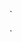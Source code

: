 `
<template>
    <BlockDrawer :drawer-config="drawerConfig">
        <el-scrollbar>

        </el-scrollbar>
    </BlockDrawer>
</template>

<script lang="ts" setup>
import { computed, nextTick, reactive, ref } from 'vue'
import { ElMessage, FormInstance, FormRules } from 'element-plus'
import BlockDrawer from '@/components/block-drawer/index.vue'

const drawerConfig = reactive({
    title: '配置',
    visible: false,
    width: '400',
    customClass: 'ai-history-drawer',
    okConfig: {
        title: '确定',
        ok: okEvent,
        disabled: false,
        loading: false,
    },
    cancelConfig: {
        title: '取消',
        cancel: closeEvent,
        disabled: false,
    },
    zIndex: 1100,
    closeOnClickModal: false,
});

function showModal(data?: any) {

    drawerConfig.visible = true;
}

function okEvent() {

}

function closeEvent() {
    drawerConfig.visible = false;
}

defineExpose({
    showModal,
})
</script>

<style lang="scss">
.ai-history-drawer {

}
</style>

`